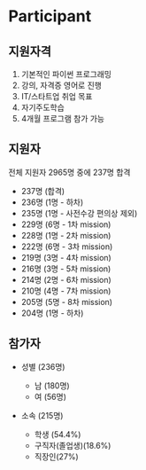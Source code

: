 # Participant

## 지원자격
1. 기본적인 파이썬 프로그래밍
1. 강의, 자격증 영어로 진행
1. IT/스타트업 취업 목표
1. 자기주도학습
1. 4개월 프로그램 참가 가능

## 지원자
전체 지원자 2965명 중에 237명 합격  

- 237명 (합격)
- 236명 (1명 - 하차)
- 235명 (1명 - 사전수강 편의상 제외)
- 229명 (6명 - 1차 mission)
- 228명 (1명 - 2차 mission)
- 222명 (6명 - 3차 mission)
- 219명 (3명 - 4차 mission)
- 216명 (3명 - 5차 mission)
- 214명 (2명 - 6차 mission)
- 210명 (4명 - 7차 mission)
- 205명 (5명 - 8차 mission)
- 204명 (1명 - 하차)

## 참가자
- 성별 (236명)
  - 남 (180명)
  - 여 (56명)
  
- 소속 (215명)
  - 학생 (54.4%)
  - 구직자(졸업생)(18.6%)
  - 직장인(27%)
